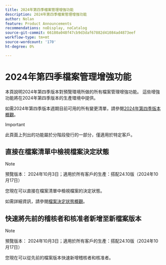 ```yaml
---
title: 2024年第四季檔案管理增強功能
description: 2024年第四季檔案管理增強功能
author: Nolan
feature: Product Announcements
recommendations: noDisplay, noCatalog
source-git-commit: 66180a048f47cb9d3daf67882d41084ad4873eef
workflow-type: tm+mt
source-wordcount: '170'
ht-degree: 0%

---
```


# 2024年第四季檔案管理增強功能

本頁說明2024年第四季版本對預覽環境所做的所有檔案管理增強功能。 這些增強功能將在2024年第四季版本的生產環境中提供。

如需2024年第四季版本週期目前可用的所有變更清單，請參閱[2024年第四季版本概觀](/help/quicksilver/product-announcements/product-releases/24-q4-release-activity/24-q4-release-overview.md)。

>[!IMPORTANT]
>
>此頁面上列出的功能屬於分階段發行的一部分，僅適用於特定客戶。

## 直接在檔案清單中檢視檔案決定狀態

>[!NOTE]
>
>預覽版本： 2024年10月3日；適用於所有客戶的生產：搭配24.10版（2024年10月17日）

您現在可以直接在檔案清單中檢視檔案的決定狀態。

如需詳細資訊，請參閱[檔案決定狀態概觀](/help/quicksilver/review-and-approve-work/document-reviews-and-approvals/manage-document-approvals/document-approval-status.md)。

## 快速將先前的稽核者和核准者新增至新檔案版本

>[!NOTE]
>
>預覽版本： 2024年10月3日；適用於所有客戶的生產：搭配24.10版（2024年10月17日）

您現在可以從先前的檔案版本快速新增稽核者和核准者。

<!-- For more information, see [Upload a new document version and request an approval](/help/quicksilver/review-and-approve-work/document-reviews-and-approvals/manage-document-approvals/upload-new-doc-version.md). -->
